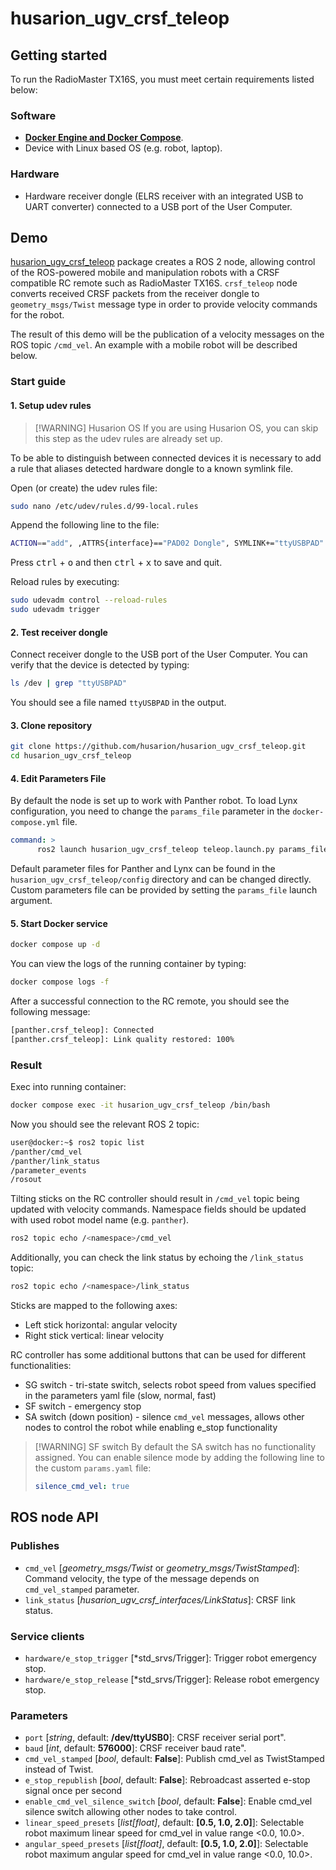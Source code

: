 # husarion_ugv_crsf_teleop

## Getting started

To run the RadioMaster TX16S, you must meet certain requirements listed below:

### Software

- [**Docker Engine and Docker Compose**](https://docs.docker.com/engine/install/).
- Device with Linux based OS (e.g. robot, laptop).

### Hardware

- Hardware receiver dongle (ELRS receiver with an integrated USB to UART converter) connected to a USB port of the User Computer.

## Demo

[husarion_ugv_crsf_teleop](https://github.com/husarion/husarion_ugv_crsf_teleop) package creates a ROS 2 node, allowing control of the ROS-powered mobile and manipulation robots with a CRSF compatible RC remote such as RadioMaster TX16S. `crsf_teleop` node converts received CRSF packets from the receiver dongle to `geometry_msgs/Twist` message type in order to provide velocity commands for the robot.

The result of this demo will be the publication of a velocity messages on the ROS topic `/cmd_vel`. An example with a mobile robot will be described below.

### Start guide

#### 1. Setup udev rules

> [!WARNING] Husarion OS
> If you are using Husarion OS, you can skip this step as the udev rules are already set up.

To be able to distinguish between connected devices it is necessary to add a rule that aliases detected hardware dongle to a known symlink file.

Open (or create) the udev rules file:

```bash
sudo nano /etc/udev/rules.d/99-local.rules
```

Append the following line to the file:

```bash
ACTION=="add", ,ATTRS{interface}=="PAD02 Dongle", SYMLINK+="ttyUSBPAD"
```

Press <kbd>ctrl</kbd> + <kbd>o</kbd> and then <kbd>ctrl</kbd> + <kbd>x</kbd> to save and quit.

Reload rules by executing:

```bash
sudo udevadm control --reload-rules
sudo udevadm trigger
```

#### 2. Test receiver dongle

Connect receiver dongle to the USB port of the User Computer. You can verify that the device is detected by typing:

```bash
ls /dev | grep "ttyUSBPAD"
```

You should see a file named `ttyUSBPAD` in the output.

#### 3. Clone repository

```bash
git clone https://github.com/husarion/husarion_ugv_crsf_teleop.git
cd husarion_ugv_crsf_teleop
```

#### 4. Edit Parameters File

By default the node is set up to work with Panther robot. To load Lynx configuration, you need to change the `params_file` parameter in the `docker-compose.yml` file.

```yaml
command: >
      ros2 launch husarion_ugv_crsf_teleop teleop.launch.py params_file:=/config/crsf_teleop_lynx.yaml
```

Default parameter files for Panther and Lynx can be found in the `husarion_ugv_crsf_teleop/config` directory and can be changed directly.
Custom parameters file can be provided by setting the `params_file` launch argument.

#### 5. Start Docker service

```bash
docker compose up -d
```

You can view the logs of the running container by typing:

```bash
docker compose logs -f
```

After a successful connection to the RC remote, you should see the following message:

```bash
[panther.crsf_teleop]: Connected
[panther.crsf_teleop]: Link quality restored: 100%
```

### Result

Exec into running container:

```bash
docker compose exec -it husarion_ugv_crsf_teleop /bin/bash
```

Now you should see the relevant ROS 2 topic:

```bash
user@docker:~$ ros2 topic list
/panther/cmd_vel
/panther/link_status
/parameter_events
/rosout
```

Tilting sticks on the RC controller should result in `/cmd_vel` topic being updated with velocity commands. Namespace fields should be updated with used robot model name (e.g. `panther`).

```bash
ros2 topic echo /<namespace>/cmd_vel
```

Additionally, you can check the link status by echoing the `/link_status` topic:

```bash
ros2 topic echo /<namespace>/link_status
```

Sticks are mapped to the following axes:

- Left stick horizontal: angular velocity
- Right stick vertical: linear velocity

RC controller has some additional buttons that can be used for different functionalities:

- SG switch - tri-state switch, selects robot speed from values specified in the parameters yaml file (slow, normal, fast)
- SF switch - emergency stop
- SA switch (down position) - silence `cmd_vel` messages, allows other nodes to control the robot while enabling e_stop functionality

> [!WARNING] SF switch
> By default the SA switch has no functionality assigned. You can enable silence mode by adding the following line to the custom `params.yaml` file:
>
> ```yaml
> silence_cmd_vel: true
> ```

## ROS node API

### Publishes

- `cmd_vel` [*geometry_msgs/Twist* or *geometry_msgs/TwistStamped*]: Command velocity, the type of the message depends on `cmd_vel_stamped` parameter.
- `link_status` [*husarion_ugv_crsf_interfaces/LinkStatus*]: CRSF link status.

### Service clients

- `hardware/e_stop_trigger` [*std_srvs/Trigger]: Trigger robot emergency stop.
- `hardware/e_stop_release` [*std_srvs/Trigger]: Release robot emergency stop.

### Parameters

- `port` [*string*, default: **/dev/ttyUSB0**]: CRSF receiver serial port".
- `baud` [*int*, default: **576000**]: CRSF receiver baud rate".
- `cmd_vel_stamped` [*bool*, default: **False**]: Publish cmd_vel as TwistStamped instead of Twist.
- `e_stop_republish` [*bool*, default: **False**]:  Rebroadcast asserted e-stop signal once per second
- `enable_cmd_vel_silence_switch` [*bool*, default: **False**]: Enable cmd_vel silence switch allowing other nodes to take control.
- `linear_speed_presets` [*list[float]*, default: **[0.5, 1.0, 2.0]**]: Selectable robot maximum linear speed for cmd_vel in value range <0.0, 10.0>.
- `angular_speed_presets` [*list[float]*, default: **[0.5, 1.0, 2.0]**]: Selectable robot maximum angular speed for cmd_vel in value range <0.0, 10.0>.
